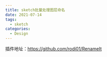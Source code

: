 ```yaml
---
title: sketch批量处理图层命名
date: 2021-07-14
tags:
  - sketch
categories:
  - Design
---
```


插件地址：https://github.com/rodi01/RenameIt
